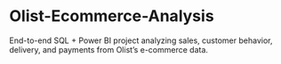 # Olist-Ecommerce-Analysis
End-to-end SQL + Power BI project analyzing sales, customer behavior, delivery, and payments from Olist’s e-commerce data.
